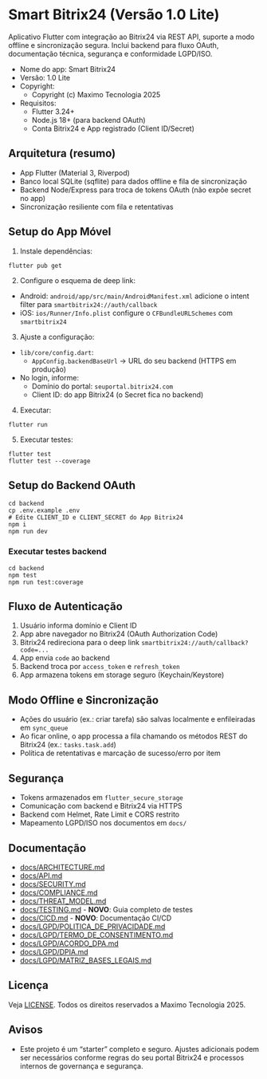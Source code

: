 # Smart Bitrix24 (Versão 1.0 Lite)

Aplicativo Flutter com integração ao Bitrix24 via REST API, suporte a modo offline e sincronização segura. Inclui backend para fluxo OAuth, documentação técnica, segurança e conformidade LGPD/ISO.

- Nome do app: Smart Bitrix24
- Versão: 1.0 Lite
- Copyright:
  - Copyright (c) Maximo Tecnologia 2025
- Requisitos:
  - Flutter 3.24+
  - Node.js 18+ (para backend OAuth)
  - Conta Bitrix24 e App registrado (Client ID/Secret)

## Arquitetura (resumo)
- App Flutter (Material 3, Riverpod)
- Banco local SQLite (sqflite) para dados offline e fila de sincronização
- Backend Node/Express para troca de tokens OAuth (não expõe secret no app)
- Sincronização resiliente com fila e retentativas

## Setup do App Móvel

1) Instale dependências:
```
flutter pub get
```

2) Configure o esquema de deep link:
- Android: `android/app/src/main/AndroidManifest.xml` adicione o intent filter para `smartbitrix24://auth/callback`
- iOS: `ios/Runner/Info.plist` configure o `CFBundleURLSchemes` com `smartbitrix24`

3) Ajuste a configuração:
- `lib/core/config.dart`:
  - `AppConfig.backendBaseUrl` -> URL do seu backend (HTTPS em produção)
- No login, informe:
  - Domínio do portal: `seuportal.bitrix24.com`
  - Client ID: do app Bitrix24 (o Secret fica no backend)

4) Executar:
```
flutter run
```

5) Executar testes:
```
flutter test
flutter test --coverage
```

## Setup do Backend OAuth

```
cd backend
cp .env.example .env
# Edite CLIENT_ID e CLIENT_SECRET do App Bitrix24
npm i
npm run dev
```

### Executar testes backend
```
cd backend
npm test
npm run test:coverage
```

## Fluxo de Autenticação
1. Usuário informa domínio e Client ID
2. App abre navegador no Bitrix24 (OAuth Authorization Code)
3. Bitrix24 redireciona para o deep link `smartbitrix24://auth/callback?code=...`
4. App envia `code` ao backend
5. Backend troca por `access_token` e `refresh_token`
6. App armazena tokens em storage seguro (Keychain/Keystore)

## Modo Offline e Sincronização
- Ações do usuário (ex.: criar tarefa) são salvas localmente e enfileiradas em `sync_queue`
- Ao ficar online, o app processa a fila chamando os métodos REST do Bitrix24 (ex.: `tasks.task.add`)
- Política de retentativas e marcação de sucesso/erro por item

## Segurança
- Tokens armazenados em `flutter_secure_storage`
- Comunicação com backend e Bitrix24 via HTTPS
- Backend com Helmet, Rate Limit e CORS restrito
- Mapeamento LGPD/ISO nos documentos em `docs/`

## Documentação
- [docs/ARCHITECTURE.md](docs/ARCHITECTURE.md)
- [docs/API.md](docs/API.md)
- [docs/SECURITY.md](docs/SECURITY.md)
- [docs/COMPLIANCE.md](docs/COMPLIANCE.md)
- [docs/THREAT_MODEL.md](docs/THREAT_MODEL.md)
- [docs/TESTING.md](docs/TESTING.md) - **NOVO**: Guia completo de testes
- [docs/CICD.md](docs/CICD.md) - **NOVO**: Documentação CI/CD
- [docs/LGPD/POLITICA_DE_PRIVACIDADE.md](docs/LGPD/POLITICA_DE_PRIVACIDADE.md)
- [docs/LGPD/TERMO_DE_CONSENTIMENTO.md](docs/LGPD/TERMO_DE_CONSENTIMENTO.md)
- [docs/LGPD/ACORDO_DPA.md](docs/LGPD/ACORDO_DPA.md)
- [docs/LGPD/DPIA.md](docs/LGPD/DPIA.md)
- [docs/LGPD/MATRIZ_BASES_LEGAIS.md](docs/LGPD/MATRIZ_BASES_LEGAIS.md)

## Licença
Veja [LICENSE](LICENSE). Todos os direitos reservados a Maximo Tecnologia 2025.

## Avisos
- Este projeto é um “starter” completo e seguro. Ajustes adicionais podem ser necessários conforme regras do seu portal Bitrix24 e processos internos de governança e segurança.